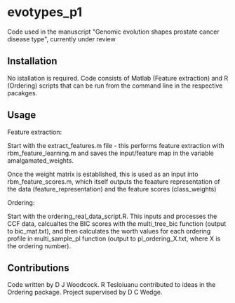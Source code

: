 # evotypes_p1

Code used in the manuscript "Genomic evolution shapes prostate cancer disease type", currently under review

## Installation

No istallation is required.  Code consists of Matlab (Feature extraction) and R (Ordering) scripts that can be run from the command line in the respective pacakges.  

## Usage

Feature extraction:

Start with the extract_features.m file - this performs feature extraction with rbm_feature_learning.m and saves the input/feature map in the variable amalgamated_weights.

Once the weight matrix is established, this is used as an input into rbm_feature_scores.m, which itself outputs the feaature representation of the data (feature_representation) and the feature scores (class_weights)


Ordering: 

Start with the ordering_real_data_script.R.  This inputs and processes the CCF data, calcualtes the BIC scores with the multi_tree_bic function (output to bic_mat.txt), and then calculates the worth values for each ordering profile in multi_sample_pl function (output to pl_ordering_X.txt, where X is the ordering number).


## Contributions

Code written by D J Woodcock.  R Tesloiuanu contributed to ideas in the Ordering package.  Project supervised by D C Wedge.

